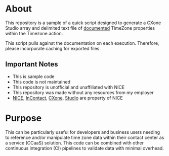 # About

This repository is a sample of a quick script designed to generate a CXone Studio array and delimited text file of [documented](https://help.nice-incontact.com/content/studio/actions/timezone/timezone.htm) TimeZone properties within the Timezone action.

This script pulls against the documentation on each execution. Therefore, please incorporate caching for exported files.

## Important Notes
- This is sample code
- This code is not maintained
- This repository is unofficial and unaffiliated with NICE
- This repository was made without any resources from my employer
- [NICE](https://www.nice.com/), [InContact](https://community.niceincontact.com), [CXone](https://www.nice.com/websites/cxone-next-gen-cx/), [Studio](https://www.nice.com/resources/cxone-studio) are property of NICE 

# Purpose

This can be particularly useful for developers and business users needing to reference and/or manipulate time zone data within their contact center as a service (CCaaS) solution. This code can be combined with other continuous integration (CI) pipelines to validate data with minimal overhead. 

